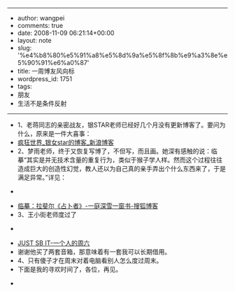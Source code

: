 - --
- author: wangpei
- comments: true
- date: 2008-11-09 06:21:14+00:00
- layout: note
- slug: '%e4%b8%80%e5%91%a8%e5%8d%9a%e5%8f%8b%e9%a3%8e%e5%90%91%e6%a0%87'
- title: 一周博友风向标
- wordpress_id: 1751
- tags:
- 朋友
- 生活不是条件反射
- --
- 1、老蒋同志的亲密战友，银STAR老师已经好几个月没有更新博客了。要问为什么，原来是一件大喜事：  
- [疯狂世界_银女star的博客_新浪博客](http://blog.sina.com.cn/s/blog_52184a5a0100bmdu.html)  
- 2、梦雨老师，终于又恢复写博了，不但写，而且画。她深有感触的说：临摹“其实是并无技术含量的重复行为，类似于猴子学人样。然而这个过程往往造成巨大的创造性幻觉，教人还以为自己真的亲手弄出个什么东西来了，于是满足异常。”详见：
- <blockquote></blockquote>
- [临摹：拉斐尔《占卜者》-一庭深雪一窗书-搜狐博客](http://desolatelin.blog.sohu.com/103814700.html)  
- 3、王小街老师度过了
- <blockquote></blockquote>
- [JUST SB IT-一个人的周六](http://www.subtomato.com/post/265.html)  
- 谢谢他买了两套音箱，那意味着有一套我可以长期借用。  
- 4、只有傻子才在周末对着电脑看别人怎么度过周末。  
- 下面是我的寻欢时间了，各位，再见。  
- <blockquote></blockquote>
